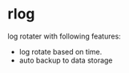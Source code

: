 # rlog

log rotater with following features:

 - log rotate based on time.
 - auto backup to data storage
